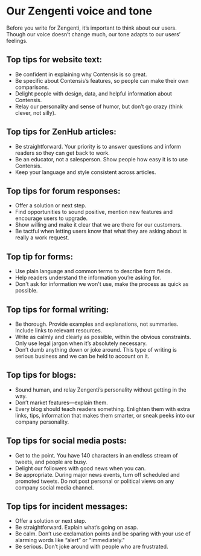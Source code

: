 # Our Zengenti voice and tone

Before you write for Zengenti, it’s important to think about our users. Though our voice doesn’t change much, our tone adapts to our users’ feelings.

## Top tips for website text:
- Be confident in explaining why Contensis is so great. 
- Be specific about Contensis’s features, so people can make their own comparisons.
- Delight people with design, data, and helpful information about Contensis.
- Relay our personality and sense of humor, but don’t go crazy (think clever, not silly).

## Top tips for ZenHub articles:
- Be straightforward. Your priority is to answer questions and inform readers so they can get back to work.
- Be an educator, not a salesperson. Show people how easy it is to use Contensis.
- Keep your language and style consistent across articles.

## Top tips for forum responses:
- Offer a solution or next step.
- Find opportunities to sound positive, mention new features and encourage users to upgrade.
- Show willing and make it clear that we are there for our customers.
- Be tactful when letting users know that what they are asking about is really a work request.

## Top tip for forms:
- Use plain language and common terms to describe form fields.
- Help readers understand the information you’re asking for.
- Don't ask for information we won't use, make the process as quick as possible.

## Top tips for formal writing:
- Be thorough. Provide examples and explanations, not summaries. Include links to relevant resources.
- Write as calmly and clearly as possible, within the obvious constraints. Only use legal jargon when it’s absolutely necessary.
- Don’t dumb anything down or joke around. This type of writing is serious business and we can be held to account on it.

## Top tips for blogs:
- Sound human, and relay Zengenti’s personality without getting in the way.
- Don’t market features—explain them.
- Every blog should teach readers something. Enlighten them with extra links, tips, information that makes them smarter, or sneak peeks into our company personality.

## Top tips for social media posts:
- Get to the point. You have 140 characters in an endless stream of tweets, and people are busy.
- Delight our followers with good news when you can.
- Be appropriate. During major news events, turn off scheduled and promoted tweets. Do not post personal or political views on any company social media channel.

## Top tips for incident messages:
- Offer a solution or next step.
- Be straightforward. Explain what’s going on asap.
- Be calm. Don’t use exclamation points and be sparing with your use of alarming words like “alert” or "immediately."
- Be serious. Don’t joke around with people who are frustrated.

